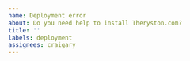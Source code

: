 ```yaml
---
name: Deployment error
about: Do you need help to install Theryston.com?
title: ''
labels: deployment
assignees: craigary
---
```

